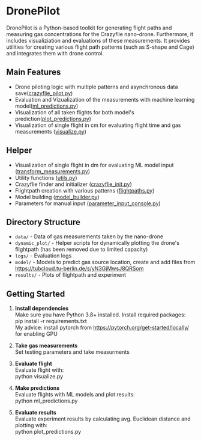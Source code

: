 # DronePilot

DronePilot is a Python-based toolkit for generating flight paths and measuring gas concentrations for the Crazyflie nano-drone. Furthermore, it includes visualiziation and evaluations of these measurements. It provides utilities for creating various flight path patterns (such as S-shape and Cage) and integrates them with drone control.

## Main Features

- Drone piloting logic with multiple patterns and asynchronous data save([crazyflie_pilot.py](crazyflie_pilot.py))
- Evaluation and Vizualization of the measurements with machine learning model([ml_predictions.py](ml_predictions.py))
- Visualization of all taken flights for both model's prediction([plot_predictions.py](plot_predictions.py))
- Visualization of single flight in cm for evaluating flight time and gas measurements ([visualize.py](visualize.py))

## Helper

- Visualization of single flight in dm for evaluating ML model input ([transform_measurements.py](transform_measurements.py))
- Utility functions ([utils.py](utils.py))
- Crazyflie finder and initializer ([crazyflie_init.py](crazyflie_init.py))
- Flightpath creation with various patterns ([flightpaths.py](flightpaths.py))
- Model building ([model_builder.py](model_builder.py))
- Parameters for manual input ([parameter_input_console.py](parameter_input_console.py))

## Directory Structure

- `data/` - Data of gas measurements taken by the nano-drone
- `dynamic_plot/` - Helper scripts for dynamically plotting the drone's flightpath (has been removed due to limited capacity)
- `logs/` - Evaluation logs
- `model/` - Models to predict gas source location, create and add files from https://tubcloud.tu-berlin.de/s/yN3GjMwsJ8QRSom 
- `results/` - Plots of flightpath and experiment

## Getting Started

1. **Install dependencies**  <br/>
   Make sure you have Python 3.8+ installed. Install required packages:<br/>
   pip install -r requirements.txt<br/>
   My advice: install pytorch from https://pytorch.org/get-started/locally/ for enabling GPU

2. **Take gas measurements**<br/>
    Set testing parameters and take measurments

3. **Evaluate flight**<br/>
    Evaluate flight with:<br/>
    python visualize.py

4. **Make predictions**<br/>
    Evaluate flights with ML models and plot results:<br/>
    python ml_predictions.py

5. **Evaluate results**<br/> 
    Evaluate experiment results by calculating avg. Euclidean distance and plotting with:<br/>
    python plot_predictions.py
